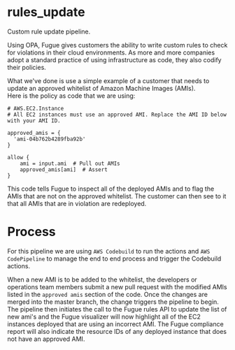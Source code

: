 # rules_update
Custom rule update pipeline.  

Using OPA, Fugue gives customers the ability to write custom rules to check for violations in their cloud environments.  As more and more companies adopt a standard practice of using infrastructure as code, they also codify their policies.  

What we've done is use a simple example of a customer that needs to update an approved whitelist of Amazon Machine Images (AMIs).  
Here is the policy as code that we are using:
```
# AWS.EC2.Instance
# All EC2 instances must use an approved AMI. Replace the AMI ID below with your AMI ID.

approved_amis = {
  'ami-04b762b4289fba92b'
}

allow {
    ami = input.ami  # Pull out AMIs
    approved_amis[ami]  # Assert
}
```

This code tells Fugue to inspect all of the deployed AMIs and to flag the AMIs that are not on the approved whitelist.  The customer can then see to it that all AMIs that are in violation are redeployed.

# Process

For this pipeline we are using `AWS Codebuild` to run the actions and `AWS CodePipeline` to manage the end to end process and trigger the Codebuild actions.

When a new AMI is to be added to the whitelist, the developers or operations team members submit a new pull request with the modified AMIs listed in the `approved amis` section of the code.  Once the changes are merged into the master branch, the change triggers the pipeline to begin.  The pipeline then initiates the call to the Fugue rules API to update the list of new ami's and the Fugue visualizer will now highlight all of the EC2 instances deployed that are using an incorrect AMI.  The Fugue compliance report will also indicate the resource IDs of any deployed instance that does not have an approved AMI.

 






